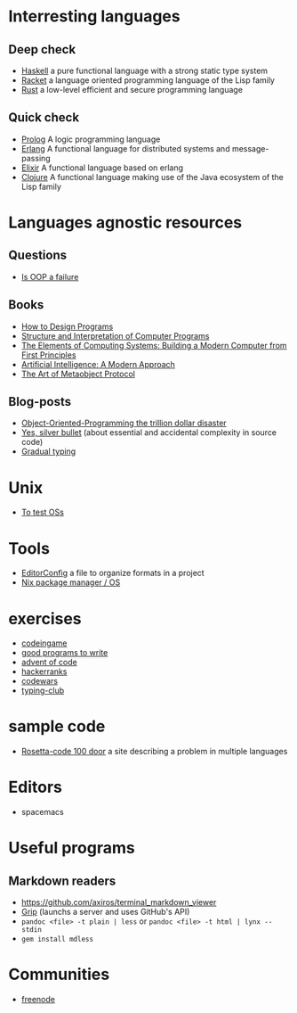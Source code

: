 # Interresting languages
## Deep check
* [Haskell](https://www.haskell.org/)
  a pure functional language with a strong static type system
* [Racket](https://racket-lang.org/)
  a language oriented programming language of the Lisp family
* [Rust](https://www.rust-lang.org/)
  a low-level efficient and secure programming language
## Quick check
* [Prolog](https://www.swi-prolog.org/)
  A logic programming language
* [Erlang](https://www.erlang.org/)
  A functional language for distributed systems and message-passing
* [Elixir](https://elixir-lang.org/)
  A functional language based on erlang
* [Clojure](https://clojure.org/)
  A functional language making use of the Java ecosystem of the Lisp family

# Languages agnostic resources

## Questions
* [Is OOP a failure](https://www.quora.com/Was-object-oriented-programming-a-failure/answer/Michael-O-Church)

## Books
* [How to Design Programs](https://en.wikipedia.org/wiki/How_to_Design_Programs)
* [Structure and Interpretation of Computer Programs](https://en.wikipedia.org/wiki/Structure_and_Interpretation_of_Computer_Programs)
* [The Elements of Computing Systems: Building a Modern Computer from First Principles](http://f.javier.io/rep/books/The%20Elements%20of%20Computing%20Systems.pdf)
* [Artificial Intelligence: A Modern Approach](https://en.wikipedia.org/wiki/Artificial_Intelligence:_A_Modern_Approach)
* [The Art of Metaobject Protocol](https://en.wikipedia.org/wiki/The_Art_of_the_Metaobject_Protocol)

## Blog-posts
* [Object-Oriented-Programming the trillion dollar disaster](https://medium.com/better-programming/object-oriented-programming-the-trillion-dollar-disaster-%EF%B8%8F-92a4b666c7c7)
* [Yes, silver bullet](https://blog.ploeh.dk/2019/07/01/yes-silver-bullet/?source=techstories.org) (about essential and accidental complexity in source code)
* [Gradual typing](https://blog.sigplan.org/2019/07/12/gradual-typing-theory-practice/)

# Unix
* [To test OSs](https://www.ostechnix.com/test-100-linux-and-unix-operating-systems-online-for-free/)

# Tools
* [EditorConfig](htpps://editorcondif.org)
  a file to organize formats in a project
* [Nix package manager / OS](https://nixos.org)

# exercises
* [codeingame](https://www.codingame.com/)
* [good programs to write](https://www.reddit.com/r/rust/comments/b0i625/classic_unix_utilities_make_great_beginner/)
* [advent of code](https://adventofcode.com/)
* [hackerranks](https://www.hackerrank.com/)
* [codewars](https://www.codewars.com/)
* [typing-club](https://www.typingclub.com)

# sample code
* [Rosetta-code 100 door](Rosettacode.org/wiki/100_door)
  a site describing a problem in multiple languages

# Editors
* spacemacs

# Useful programs
## Markdown readers
* <https://github.com/axiros/terminal_markdown_viewer>
* [Grip](https://github.com/joeyespo/grip) (launchs a server and uses GitHub's API)
* `pandoc <file> -t plain | less` or `pandoc <file> -t html | lynx --stdin`
* `gem install mdless`

# Communities
* [freenode](https://freenode.net/)

